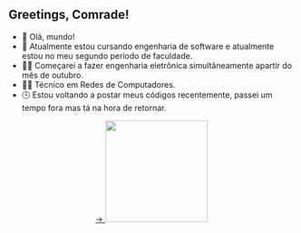 ## Greetings, Comrade!

- 👋 Olá, mundo!
- 👀 Atualmente estou cursando engenharia de software e atualmente estou no meu segundo período de faculdade.
- 👨‍💻 Começarei a fazer engenharia eletrônica simultâneamente apartir do mês de outubro.
- 👨‍🔧 Técnico em Redes de Computadores.
- 🕓 Estou voltando a postar meus códigos recentemente, passei um tempo fora mas tá na hora de retornar.

<div align="center">
  <a href="https://github.com/iNahoy">
  <!-<img height="180em" src="https://github-readme-stats.vercel.app/api?username=iNahoy&show_icons=true&theme=highcontrast&include_all_commits=true&count_private=true"/>->
  <img height="180em" src="https://github-readme-stats.vercel.app/api/top-langs/?username=iNahoy&layout=compact&langs_count=9&theme=highcontrast"/>
</div>
